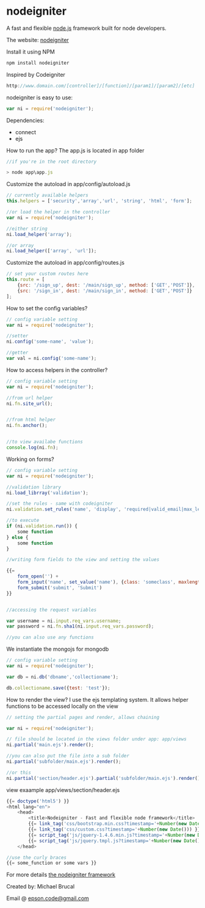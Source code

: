 # nodeigniter
A fast and flexible [node.js](http://nodejs.org) framework built for node developers.

The website:  [nodeigniter](http://nodeigniter.co)

Install it using NPM

``` js
npm install nodeigniter
```

Inspired by Codeigniter

``` js
http://www.domain.com/[controller]/[function]/[param1]/[param2]/[etc]
```

nodeigniter is easy to use:

``` js
var ni = require('nodeigniter');
```

Dependencies:

- connect
- ejs

How to run the app? The app.js is located in app folder

``` js
//if you're in the root directory

> node app\app.js

```

Customize the autoload in app/config/autoload.js

``` js
// currently available helpers
this.helpers = ['security','array','url', 'string', 'html', 'form'];

//or load the helper in the controller
var ni = require('nodeigniter');

//either string
ni.load_helper('array');

//or array
ni.load_helper(['array', 'url']);

```

Customize the autoload in app/config/routes.js

``` js
// set your custom routes here
this.route = [
    {src: '/sign_up', dest: '/main/sign_up', method: ['GET','POST']},
    {src: '/sign_in', dest: '/main/sign_in', method: ['GET','POST']}
];
```

How to set the config variables?

``` js
// config variable setting
var ni = require('nodeigniter');

//setter
ni.config('some-name', 'value');

//getter
var val = ni.config('some-name');

```

How to access helpers in the controller?

``` js
// config variable setting
var ni = require('nodeigniter');

//from url helper
ni.fn.site_url();


//from html helper
ni.fn.anchor();


//to view availabe functions
console.log(ni.fn);

```

Working on forms?

``` js
// config variable setting
var ni = require('nodeigniter');

//validation library
ni.load_librray('validation');

//set the rules - same with codeigniter
ni.validation.set_rules('name', 'display', 'required|valid_email|max_length[30]');

//to execute
if (ni.validation.run()) {
    some function
} else {
    some function
}

//writing form fields to the view and setting the values

{{= 
    form_open('') + 
    form_input('name', set_value('name'), {class: 'someclass', maxlength: 30}) + 
    form_submit('submit', 'Submit')
}}


//accessing the request variables

var username = ni.input.req_vars.username;
var password = ni.fn.sha1(ni.input.req_vars.password);

//you can also use any functions

```


We instantiate the mongojs for mongodb

``` js
// config variable setting
var ni = require('nodeigniter');

var db = ni.db('dbname','collectioname');

db.collectioname.save({test: 'test'});
```

How to render the view? I use the ejs templating system. It allows helper functions to be accessed locally on the view

``` js
// setting the partial pages and render, allows chaining

var ni = require('nodeigniter');

// file should be located in the views folder under app: app/views
ni.partial('main.ejs').render();

//you can also put the file into a sub folder
ni.partial('subfolder/main.ejs').render();

//or this
ni.partial('section/header.ejs').partial('subfolder/main.ejs').render();

```

view exaample app/views/section/header.ejs

``` js
{{= doctype('html5') }}
<html lang="en">
    <head>
        <title>Nodeigniter - Fast and flexible node framework</title>
        {{= link_tag('css/bootstrap.min.css?timestamp='+Number(new Date())) }}
        {{= link_tag('css/custom.css?timestamp='+Number(new Date())) }}
        {{= script_tag('js/jquery-1.4.6.min.js?timestamp='+Number(new Date())) }}
        {{= script_tag('js/jquery.tmpl.js?timestamp='+Number(new Date())) }}
    </head>

//use the curly braces
{{= some_function or some vars }}
```

For more details [the nodeigniter framework](http://www.nodeigniter.co)

Created by: Michael Brucal

Email @ epson.code@gmail.com
